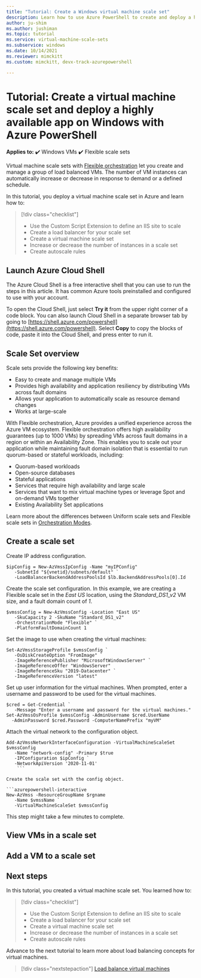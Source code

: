 ```yaml
---
title: "Tutorial: Create a Windows virtual machine scale set"
description: Learn how to use Azure PowerShell to create and deploy a highly available application on Windows VMs using a virtual machine scale set.
author: ju-shim
ms.author: jushiman
ms.topic: tutorial
ms.service: virtual-machine-scale-sets
ms.subservice: windows
ms.date: 10/14/2021
ms.reviewer: mimckitt
ms.custom: mimckitt, devx-track-azurepowershell

---
```


# Tutorial: Create a virtual machine scale set and deploy a highly available app on Windows with Azure PowerShell
**Applies to:** :heavy_check_mark: Windows VMs :heavy_check_mark: Flexible scale sets

Virtual machine scale sets with [Flexible orchestration](flexible-virtual-machine-scale-sets.md) let you create and manage a group of load balanced VMs. The number of VM instances can automatically increase or decrease in response to demand or a defined schedule. 

In this tutorial, you deploy a virtual machine scale set in Azure and learn how to:

> [!div class="checklist"]
> * Use the Custom Script Extension to define an IIS site to scale
> * Create a load balancer for your scale set
> * Create a virtual machine scale set
> * Increase or decrease the number of instances in a scale set
> * Create autoscale rules

## Launch Azure Cloud Shell

The Azure Cloud Shell is a free interactive shell that you can use to run the steps in this article. It has common Azure tools preinstalled and configured to use with your account. 

To open the Cloud Shell, just select **Try it** from the upper right corner of a code block. You can also launch Cloud Shell in a separate browser tab by going to [https://shell.azure.com/powershell](https://shell.azure.com/powershell). Select **Copy** to copy the blocks of code, paste it into the Cloud Shell, and press enter to run it.

## Scale Set overview

Scale sets provide the following key benefits:
- Easy to create and manage multiple VMs
- Provides high availability and application resiliency by distributing VMs across fault domains
- Allows your application to automatically scale as resource demand changes
- Works at large-scale

With Flexible orchestration, Azure provides a unified experience across the Azure VM ecosystem. Flexible orchestration offers high availability guarantees (up to 1000 VMs) by spreading VMs across fault domains in a region or within an Availability Zone. This enables you to scale out your application while maintaining fault domain isolation that is essential to run quorum-based or stateful workloads, including:
- Quorum-based workloads
- Open-source databases
- Stateful applications
- Services that require high availability and large scale
- Services that want to mix virtual machine types or leverage Spot and on-demand VMs together
- Existing Availability Set applications

Learn more about the differences between Uniform scale sets and Flexible scale sets in [Orchestration Modes](../virtual-machine-scale-sets/virtual-machine-scale-sets-orchestration-modes.md).



## Create a scale set


Create IP address configuration.

```azurepowershell-interactive
$ipConfig = New-AzVmssIpConfig -Name "myIPConfig"
   -SubnetId "${vnetid}/subnets/default" `
   -LoadBalancerBackendAddressPoolsId $lb.BackendAddressPools[0].Id
```

Create the scale set configuration. In this example, we are creating a Flexible scale set in the *East US* location, using the *Standard_DS1_v2* VM size, and a fault domain count of *1*.

```azurepowershell-interactive
$vmssConfig = New-AzVmssConfig -Location "East US"
   -SkuCapacity 2 -SkuName "Standard_DS1_v2"
   -OrchestrationMode "Flexible" `
   -PlatformFaultDomainCount 1 
```

Set the image to use when creating the virtual machines:

```azurepowershell-interactive
Set-AzVmssStorageProfile $vmssConfig `
   -OsDiskCreateOption "FromImage" `
   -ImageReferencePublisher "MicrosoftWindowsServer" `
   -ImageReferenceOffer "WindowsServer"
   -ImageReferenceSku "2019-Datacenter" `
   -ImageReferenceVersion "latest"
```

Set up user information for the virtual machines. When prompted, enter a username and password to be used for the virtual machines.

```azurepowershell-interactive
$cred = Get-Credential `
   -Message "Enter a username and password for the virtual machines."
Set-AzVmssOsProfile $vmssConfig -AdminUsername $cred.UserName
  -AdminPassword $cred.Password -ComputerNamePrefix "myVM"
```

Attach the virtual network to the configuration object.

```azurepowershell-interactive
Add-AzVmssNetworkInterfaceConfiguration -VirtualMachineScaleSet $vmssConfig
   -Name "network-config" -Primary $true
   -IPConfiguration $ipConfig `
   -NetworkApiVersion '2020-11-01'
    ```

Create the scale set with the config object.

```azurepowershell-interactive
New-AzVmss -ResourceGroupName $rgname
   -Name $vmssName `
   -VirtualMachineScaleSet $vmssConfig
```

This step might take a few minutes to complete. 

## View VMs in a scale set



## Add a VM to a scale set



## Next steps
In this tutorial, you created a virtual machine scale set. You learned how to:

> [!div class="checklist"]
> * Use the Custom Script Extension to define an IIS site to scale
> * Create a load balancer for your scale set
> * Create a virtual machine scale set
> * Increase or decrease the number of instances in a scale set
> * Create autoscale rules

Advance to the next tutorial to learn more about load balancing concepts for virtual machines.

> [!div class="nextstepaction"]
> [Load balance virtual machines](tutorial-load-balancer.md)
